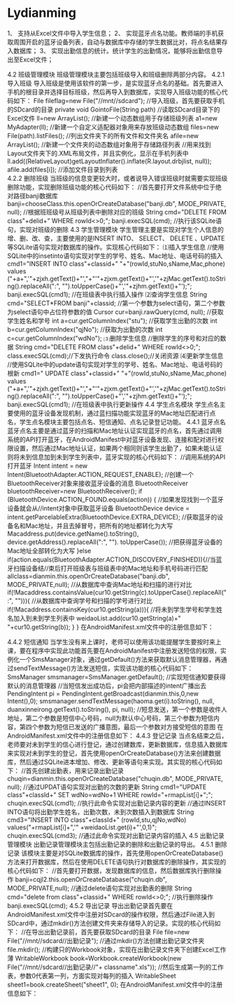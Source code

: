 # Lydianming
1、 支持从Excel文件中导入学生信息；
2、 实现蓝牙点名功能。教师端的手机获取周围开启的蓝牙设备列表，自动与数据库中存储的学生数据比对，将点名结果存入数据库；
3、 实现出勤信息的统计。统计学生的出勤情况，能够将出勤信息导出至Excel文件；


4.2 班级管理模块
班级管理模块主要包括班级导入和班级删除两部分内容。
4.2.1 导入班级
导入班级是使用该软件的第一步，是实现蓝牙点名的基础。首先要进入手机的根目录并选择目标班级，然后再导入到数据库，实现导入班级功能的核心代码如下：
File fileflag=new File("//mnt//sdcard");  //导入班级，首先要获取手机的SDcard的目录
private void GointoFile(String path)   //读取SDcard目录下的Excel文件
ll=new ArrayList<RelativeLayout>();  //新建一个动态数组用于存储班级列表
a1=new MyAdapter(ll);  //新建一个自定义适配器对象用来存放班级动态数组
files=new File(path).listFiles();  //列出文件夹下的所有文件和文件夹名
afile=new ArrayList<File>();  //新建一个文件夹的动态数组对象用于存储路径列表
//用来找到Layout文件夹下的.XML布局文件，并且实例化，显示在手机列表中
ll.add((RelativeLayout)getLayoutInflater().inflate(R.layout.drbjlist, null));
afile.add(files[i]);  //添加文件目录到列表	
4.2.2 删除班级
当班级的信息变更较大时，或者说导入错误班级时就需要实现班级删除功能，实现删除班级功能的核心代码如下：
//首先要打开文件系统中位于绝对路径banji数据库
banji=chooseClass.this.openOrCreateDatabase("banji.db", MODE_PRIVATE, null);
//根据班班级号从班级列表中删除对应的班级
String cmd="DELETE FROM class"+delid+" WHERE rowId<>0;";
banji.execSQL(cmd);  //执行该SQLite语句，实现对班级的删除
4.3 学生管理模块
学生管理主要是实现对学生个人信息的增、删、改、查，主要使用的是INSERT INTO、 SELECT、 DELETE 、UPDATE等SQLite语句实现对数据库的操作。实现核心代码如下：
⑴插入学生信息
//使用SQLite中的insetinto语句实现对学生的学号、姓名、Mac地址、电话号码的插入
cmd1="INSERT INTO class"+classid+" "+"(rowId,stuNo,sName,Mac,phone) values
("+a+",'"+zjxh.getText()+"',"+"'"+zjxm.getText()+"','"+zjMac.getText().toString().replaceAll(":", "").toUpperCase()+"','"+zjhm.getText()+"');";
banji.execSQL(cmd1);   //在班级表中执行插入操作
⑵查询学生信息
String cmd="SELECT*FROM banji"+classid;
//第一个参数为select语句，第二个参数为select语句中占位符参数的值
Cursor cur=banji.rawQuery(cmd, null);
//获取学生姓名和学号
int a=cur.getColumnIndex("stu");
//获取学生出勤的次数
int b=cur.getColumnIndex("qjNo");
//获取为出勤的次数
int c=cur.getColumnIndex("wdNo");
⑶删除学生信息
//删除学生的序号和对应的数据
String cmd="DELETE FROM class"+delid+" WHERE rowId<>0;";
class.execSQL(cmd);//下发执行命令
class.close();//关闭资源
⑷更新学生信息
//使用SQLite中的update语句实现对学生的学号、姓名、Mac地址、电话号码的根新
cmd1=" UPDATE class"+classid+" "+"(rowId,stuNo,sName,Mac,phone) values  
("+a+",'"+zjxh.getText()+"',"+"'"+zjxm.getText()+"','"+zjMac.getText().toString().replaceAll(":", "").toUpperCase()+"','"+zjhm.getText()+"');";
banji.execSQL(cmd1);   //在班级表中执行更新操作
4.4 学生点名模块
学生点名主要使用的蓝牙设备发现机制，通过蓝扫描功能实现蓝牙的Mac地址匹配进行点名，学生点名模块主要包括点名、短信通知、点名记录登记功能。
4.4.1 蓝牙点名
蓝牙点名主要是通过蓝牙的扫描和Mac地址认证实现蓝牙的点名，首先通过调用系统的API打开蓝牙，在AndroidManifest中对蓝牙设备发现、连接和配对进行权限设置，然后通过Mac地址认证，如果两个相同则该学生出勤了，如果未能认证则将未到信息加到未到学生列表中，蓝牙实现的核心代码如下：
	//调用系统的API打开蓝牙
Intent intent = new Intent(BluetoothAdapter.ACTION_REQUEST_ENABLE);
//创建一个BluetoothReceiver对象来接收蓝牙设备的消息
BluetoothReceiver bluetoothReceiver=new BluetoothReceiver(); 
if (BluetoothDevice.ACTION_FOUND.equals(action)) {  //如果发现找到一个蓝牙设备就会从//intent对象中获取蓝牙设备
	BluetoothDevice device = intent.getParcelableExtra(BluetoothDevice.EXTRA_DEVICE);
	//获取蓝牙的设备名和Mac地址，并且去掉冒号，把所有的地址都转化为大写
	Macaddress.put(device.getName().toString(), device.getAddress().replaceAll(":", "").
toUpperCase());   //把获得蓝牙设备的Mac地址全部转化为大写
}else if(action.equals(BluetoothAdapter.ACTION_DISCOVERY_FINISHED)){//当蓝牙扫描设备结//束后打开班级表与班级表中的Mac地址和手机号码进行匹配
allclass=dianmin.this.openOrCreateDatabase("banji.db", MODE_PRIVATE,null); 
//从数据库中查询Mac地址和扫描的进行对比
if(!Macaddress.containsValue(cur10.getString(c).toUpperCase().replaceAll(":", ""))){
	//从数据库中查询学号和扫描的学号进行对比
		if(!Macaddress.containsKey(cur10.getString(a))){
			//将未到学生学号和学生姓名加入到未到学生列表中
			weidaoList.add(cur10.getString(a)+" "+cur10.getString(b));
}
}
在AndroidManifest.xml文件中的注册信息如下：
<!--允许程序连接到已配对的蓝牙设备 -->
<uses-permission android:name="android.permission.BLUETOOTH" /> 
<!--允许程序发现和配对蓝牙设备 -->
<uses-permission android:name="android.permission.BLUETOOTH_ADMIN" />
4.4.2 短信通知
当学生没有来上课时，老师可以使用该功能提醒学生要按时来上课，要在程序中实现此功能首先要在AndroidManifest中注册发送短信的权限，实例化一个SmsManager对象，通过getDefault()方法来获取默认消息管理器，再通过sendTextMessage()方法发送短信，实现该功能的核心代码如下：
SmsManager smsmanager=SmsManager.getDefault();  //实现短信通知要获得默认的消息管理器
//当短信发出成功后，pi会把内部描述的intent广播出去
PendingIntent pi = PendingIntent.getBroadcast(dianmin.this,0,new Intent(),0);
smsmanager.sendTextMessage(haoma.get(i).toString(), null, duanxinneirong.getText().toString(), pi, null);  //短息发送，第一个参数是收件人地址，第二个参数是短信中心号码，null为默认中心号码，第三个参数为短信内容，第四个参数为短信已发送的广播意图，最后一个参数对方接受短信的意图
在AndroidManifest.xml文件中的注册信息如下：
<!-- 发送短信的权限 -->
<uses-permission android:name="android.permission.SEND_SMS"/>
4.4.3 登记记录
当点名结束之后，老师要对未到学生的信心进行登记，通过创建数库，更新数据库，信息插入数据库来实现对未到学生的登记，首先使用openOrCreateDatabase()方法来创建数据库，然后通过SQLite进本增加、修改、更新等语句来实现。其实现的核心代码如下：
//首先创建出勤表，用来记录出勤记录
chuqin=dianmin.this.openOrCreateDatabase("chuqin.db", MODE_PRIVATE, null);
//通过UPDAT语句实现对出勤的次数的更新
String cmd1="UPDATE class"+classId+" SET wdNo=wdNo+1 WHERE rowId="+rmapList[i]+";";
chuqin.execSQL(cmd1);   //执行此命令实现对出勤记录内容的更新
//通过INSERT INTO语句将出勤学生姓名，出勤次数，未到次数插入到数据库
String cmd3="INSERT INTO class"+classId+" (rowId,stu,qjNo,wdNo) values("+rmapList[i]+",'"
+weidaoList.get(i)+"',0,1)";
chuqin.execSQL(cmd3);   //通过此命令实现对出勤记录内容的插入
4.5 出勤记录管理模块
出勤记录管理模块主包括出勤记录的删除和出勤记录的导出。
4.5.1 删除记录
该模块主要是对SQLite数据库的操作，首先使用openOrCreateDatabase()方法来打开数据库，然后在使用DELETE语句执行对数据库的删除操作，其实现的核心代码如下：
//首先要打开数据，发现数据库的信息，然后数据库执行删除操作
banji=cqjl2.this.openOrCreateDatabase("chuqin.db", MODE_PRIVATE,null);
//通过delete语句实现对出勤表的删除
String cmd="delete from class"+classid+" WHERE rowId<>0;";
//执行删除操作
banji.execSQL(cmd);   
4.5.2 导出记录
导出出勤记录首先要在AndroidManifest.xml文件中注册对SDcard的操作权限，然后通过File进入到SDcard中，通过mkdir()方法创建文件夹来存储导入的记录。实现的核心代码如下：
//在导出出勤记录前，首先要获取SDcard的目录
File file=new File("//mnt//sdcard//出勤记录");
//通过mkdir()方法创建出勤记录文件夹
file.mkdir();
//构建只的Workbook对象，实现在出勤记录文件夹下创建Excel工作薄
WritableWorkbook book=Workbook.createWorkbook(new File("//mnt//sdcard//出勤记录//"+
classname".xls"));
//然后生成第一列的工作表，参数0代表第一列，方面实现对每列的插入
WritableSheet sheet1=book.createSheet("sheet1", 0);
在AndroidManifest.xml文件中的注册信息如下：
<!--在SDcard中创建与删除文件的权限-->
<uses-permission android:name="android.permission.MOUNT_UNMOUNT_FILESYSTEMS"/> 
<!-- 往SDcard中写入数据的权限 -->
<uses-permission android:name="android.permission.WRITE_EXTERNAL_STORAGE"/>





